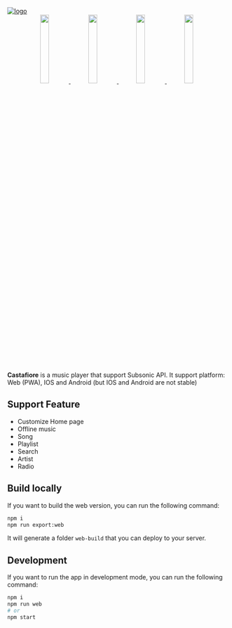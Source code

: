 <a href="https://sawyerf.github.io/Castafiore/">
  <picture>
    <source media="(prefers-color-scheme: dark)" srcset="https://github.com/sawyerf/Castafiore/assets/22857002/ad3f2f95-92d8-4b09-83fe-d0d9a4dd61e1#gh-dark-mode-only">
    <img alt="logo" src="https://github.com/sawyerf/Castafiore/assets/22857002/a6969f24-415a-497a-99ef-f2c9da432d27#gh-light-mode-only">
  </picture>
</a>

<div align="center">
  <a href="https://github.com/sawyerf/Castafiore/assets/22857002/d97befb0-92f6-4d29-b1ef-f43fc96bbc41" >
    <img style="width: 20%; margin-right: 5px;" src="https://github.com/sawyerf/Castafiore/assets/22857002/d97befb0-92f6-4d29-b1ef-f43fc96bbc41" />
  </a>
  <a href="https://github.com/sawyerf/Castafiore/assets/22857002/7e43e4ff-433d-4150-a98f-99dec38769ad" >
    <img style="width: 20%; margin-right: 5px;" src="https://github.com/sawyerf/Castafiore/assets/22857002/7e43e4ff-433d-4150-a98f-99dec38769ad" />
  </a>
  <a href="https://github.com/sawyerf/Castafiore/assets/22857002/5d3973a3-1f2e-4948-a167-b55162c2e725" >
    <img style="width: 20%; margin-right: 5px;" src="https://github.com/sawyerf/Castafiore/assets/22857002/5d3973a3-1f2e-4948-a167-b55162c2e725" />
  </a>
  <a href="https://github.com/sawyerf/Castafiore/assets/22857002/93058bc3-f593-4f83-b9f8-1fc278e1e7d5" >
    <img style="width: 20%; margin-right: 5px;" src="https://github.com/sawyerf/Castafiore/assets/22857002/93058bc3-f593-4f83-b9f8-1fc278e1e7d5" />
  </a>
</div>

</br>

**Castafiore** is a music player that support Subsonic API. It support platform: Web (PWA), IOS and Android (but IOS and Android are not stable)

## Support Feature
- Customize Home page
- Offline music
- Song
- Playlist
- Search
- Artist
- Radio

## Build locally
If you want to build the web version, you can run the following command:
```bash
npm i
npm run export:web
```
It will generate a folder `web-build` that you can deploy to your server.

## Development
If you want to run the app in development mode, you can run the following command:
```bash
npm i
npm run web
# or
npm start
```